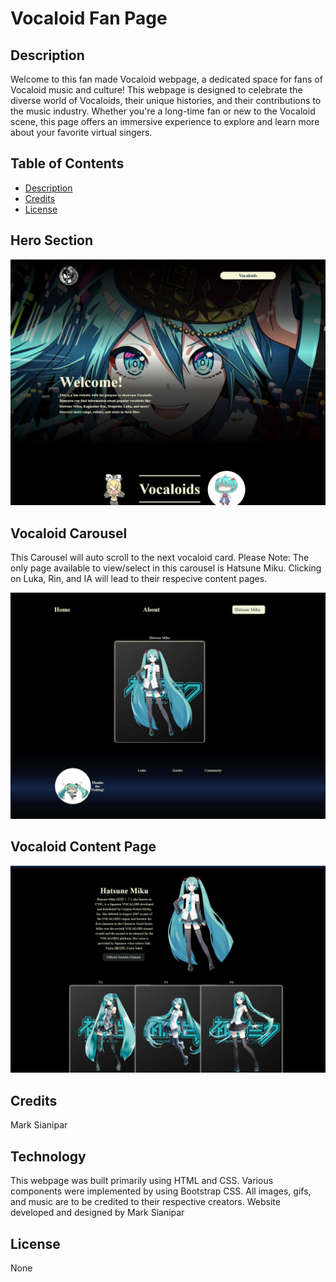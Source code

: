# Vocaloid Fan Page

## Description

Welcome to this fan made Vocaloid webpage, a dedicated space for fans of Vocaloid music and culture! This webpage is designed to celebrate the diverse world of Vocaloids, their unique histories, and their contributions to the music industry. Whether you're a long-time fan or new to the Vocaloid scene, this page offers an immersive experience to explore and learn more about your favorite virtual singers.


## Table of Contents
- [Description](#description)
- [Credits](#credits)
- [License](#license)

## Hero Section
![alt text](images/readme_image/hero-section-screenshot.JPG)


## Vocaloid Carousel
This Carousel will auto scroll to the next vocaloid card.
Please Note: The only page available to view/select in this carousel is Hatsune Miku. Clicking on Luka, Rin, and IA will lead to their respecive content pages.


![alt text](images/readme_image/carousel-screenshot.JPG)

## Vocaloid Content Page
![alt text](images/readme_image/miku_content-screenshot.JPG)



## Credits

Mark Sianipar

## Technology

This webpage was built primarily using HTML and CSS. Various components were implemented by using Bootstrap CSS. All images, gifs, and music are to be credited to their respective creators. Website developed and designed by Mark Sianipar

## License

None